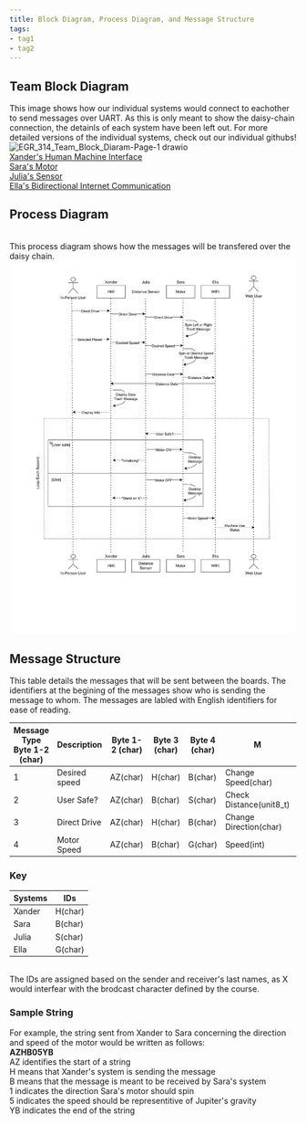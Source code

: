 ```yaml
---
title: Block Diagram, Process Diagram, and Message Structure
tags:
- tag1
- tag2
---
```

## Team Block Diagram
This image shows how our individual systems would connect to eachother to send messages over UART. As this is only meant to show the daisy-chain connection, the detainls of each system have been left out. For more detailed versions of the individual systems, check out our individual githubs! <br>
![EGR_314_Team_Block_Diaram-Page-1 drawio](https://github.com/user-attachments/assets/bdf843b4-6444-43c4-8d9b-3085cfe64fee) <br>
[Xander's Human Machine Interface](https://xanderheafey.github.io/Block-Diagram/)<br>
[Sara's Motor](https://sarabohart.github.io/blockdiagram/)<br>
[Julia's Sensor](https://juliasmith141414.github.io/blockdiagram/)<br>
[Ella's Bidirectional Internet Communication](https://starfruwuit.github.io/egr314report/01BlockDiagram/)
## Process Diagram
<br> This process diagram shows how the messages will be transfered over the daisy chain. 
![301 Sequence Diagram](updated%20process%20diagram-1.png)
## Message Structure
This table details the messages that will be sent between the boards. The identifiers at the begining of the messages show who is sending the message to whom. The messages are labled with English identifiers for ease of reading. <br>

Message Type Byte 1-2 (char)	|Description	|Byte 1-2 (char)	|Byte 3 (char)	|Byte 4 (char)	|M	|Byte 63 (char)	|Byte 64 (char)|
----------------------------------|-------------|---------------------|-----------------|-------------------|---|-------------------|------------------|
1	|Desired speed	|AZ(char)|H(char)	|B(char)	|Change Speed(char)	|Y (char)	|B (char)|
2	|User Safe?	|AZ(char)	|B(char)	|S(char)	|Check Distance(unit8_t)	|Y (char)	|B (char)|
3	|Direct Drive	|AZ(char)	|H(char)	|B(char)	|Change Direction(char)	|Y (char)	|B (char)|
4	|Motor Speed	|AZ(char)	|B(char)	|G(char)	|Speed(int)	|Y (char)	|B (char)|

### Key
Systems	| IDs
--------|------------
Xander	|H(char)
Sara	  |B(char)
Julia	  |S(char)
Ella	  |G(char)

<br>The IDs are assigned based on the sender and receiver's last names, as X would interfear with the brodcast character defined by the course.<br>
### Sample String
For example, the string sent from Xander to Sara concerning the direction and speed of the motor would be written as follows:<br>
**AZHB05YB** <br>
AZ identifies the start of a string<br>
H means that Xander's system is sending the message<br>
B means that the message is meant to be received by Sara's system<br>
1 indicates the direction Sara's motor should spin <br>
5 indicates the speed should be representitive of Jupiter's gravity <br>
YB indicates the end of the string
